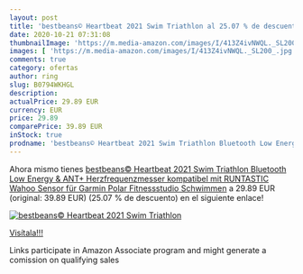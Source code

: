 ```yaml
---
layout: post
title: 'bestbeans© Heartbeat 2021 Swim Triathlon al 25.07 % de descuento'
date: 2020-10-21 07:31:08
thumbnailImage: 'https://m.media-amazon.com/images/I/413Z4ivNWQL._SL200_.jpg'
images: [ 'https://m.media-amazon.com/images/I/413Z4ivNWQL._SL200_.jpg' ]
comments: true
category: ofertas
author: ring
slug: B0794WKHGL
description:
actualPrice: 29.89 EUR
currency: EUR
price: 29.89
comparePrice: 39.89 EUR
inStock: true
prodname: 'bestbeans© Heartbeat 2021 Swim Triathlon Bluetooth Low Energy & ANT+ Herzfrequenzmesser kompatibel mit RUNTASTIC Wahoo Sensor für Garmin Polar Fitnessstudio Schwimmen'
---
```


Ahora mismo tienes [bestbeans© Heartbeat 2021 Swim Triathlon Bluetooth Low Energy & ANT+ Herzfrequenzmesser kompatibel mit RUNTASTIC Wahoo Sensor für Garmin Polar Fitnessstudio Schwimmen](https://www.amazon.de/dp/B0794WKHGL/?tag=tolees0ca-21) a 29.89 EUR (original: 39.89 EUR) (25.07 %  de descuento) en el siguiente enlace!

[![bestbeans© Heartbeat 2021 Swim Triathlon](https://m.media-amazon.com/images/I/413Z4ivNWQL._SL200_.jpg)](https://www.amazon.de/dp/B0794WKHGL/?tag=tolees0ca-21)

[Visítala!!!](https://www.amazon.de/dp/B0794WKHGL/?tag=tolees0ca-21)

Links participate in Amazon Associate program and might generate a comission on qualifying sales

